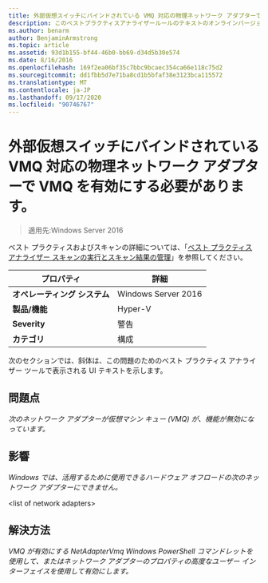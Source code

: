 ```yaml
---
title: 外部仮想スイッチにバインドされている VMQ 対応の物理ネットワーク アダプターで VMQ を有効にする必要があります。
description: このベストプラクティスアナライザールールのテキストのオンラインバージョン。
ms.author: benarm
author: BenjaminArmstrong
ms.topic: article
ms.assetid: 93d1b155-bf44-46b0-bb69-d34d5b30e574
ms.date: 8/16/2016
ms.openlocfilehash: 169f2ea06bf35c7bbc9bcaec354ca66e118c75d2
ms.sourcegitcommit: dd1fbb5d7e71ba8cd1b5bfaf38e3123bca115572
ms.translationtype: MT
ms.contentlocale: ja-JP
ms.lasthandoff: 09/17/2020
ms.locfileid: "90746767"
---
```

# <a name="vmq-should-be-enabled-on-vmq-capable-physical-network-adapters-bound-to-an-external-virtual-switch"></a>外部仮想スイッチにバインドされている VMQ 対応の物理ネットワーク アダプターで VMQ を有効にする必要があります。

>適用先:Windows Server 2016

ベスト プラクティスおよびスキャンの詳細については、「[ベスト プラクティス アナライザー スキャンの実行とスキャン結果の管理](https://go.microsoft.com/fwlink/p/?LinkID=223177)」を参照してください。

|プロパティ|詳細|
|-|-|
|**オペレーティング システム**|Windows Server 2016|
|**製品/機能**|Hyper-V|
|**Severity**|警告|
|**カテゴリ**|構成|

次のセクションでは、斜体は、この問題のためのベスト プラクティス アナライザー ツールで表示される UI テキストを示します。

## <a name="issue"></a>**問題点**
*次のネットワーク アダプターが仮想マシン キュー (VMQ) が、機能が無効になっています。*

## <a name="impact"></a>**影響**
*Windows では、活用するために使用できるハードウェア オフロードの次のネットワーク アダプターにできません。*

\<list of network adapters>

## <a name="resolution"></a>**解決方法**
*VMQ が有効にする NetAdapterVmq Windows PowerShell コマンドレットを使用して、またはネットワーク アダプターのプロパティの高度なユーザー インターフェイスを使用して有効にします。*



